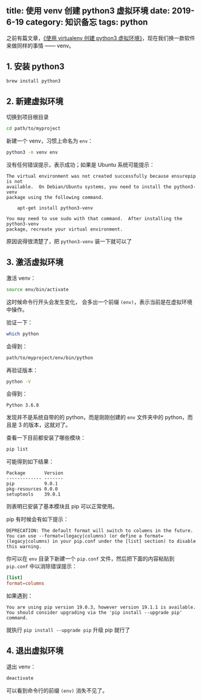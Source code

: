 title: 使用 venv 创建 python3 虚拟环境
date: 2019-6-19
category: 知识备忘
tags: python
---

之前有篇文章，[《使用 virtualenv 创建 python3 虚拟环境》](../../../../2018/03/10/virtualenv)，现在我们换一款软件来做同样的事情 —— venv。

## 1. 安装 python3

``` bash
brew install python3
```

## 2. 新建虚拟环境

切换到项目根目录

``` bash
cd path/to/myproject
```

新建一个 venv，习惯上命名为 `env`：

``` bash
python3 -m venv env
```

没有任何错误提示，表示成功；如果是 Ubuntu 系统可能提示：

``` text
The virtual environment was not created successfully because ensurepip is not
available.  On Debian/Ubuntu systems, you need to install the python3-venv
package using the following command.

    apt-get install python3-venv

You may need to use sudo with that command.  After installing the python3-venv
package, recreate your virtual environment.
```

原因说得很清楚了，把 `python3-venv` 装一下就可以了

## 3. 激活虚拟环境

激活 venv：

``` bash
source env/bin/activate
```

这时候命令行开头会发生变化， 会多出一个前缀 `(env)`，表示当前是在虚拟环境中操作。

验证一下：

``` bash
which python
```

会得到：

``` bash
path/to/myproject/env/bin/python
```

再验证版本：

``` bash
python -V
```

会得到：

``` text
Python 3.6.8
```

发现并不是系统自带的的 python，而是刚刚创建的 `env` 文件夹中的 python，而且是 3 的版本，这就对了。

查看一下目前都安装了哪些模块：

``` bash
pip list
```

可能得到如下结果：

``` text
Package       Version
------------- -------
pip           9.0.1
pkg-resources 0.0.0
setuptools    39.0.1
```

则表明已安装了基本模块且 pip 可以正常使用。

pip 有时候会有如下提示：

``` text
DEPRECATION: The default format will switch to columns in the future. You can use --format=(legacy|columns) (or define a format=(legacy|columns) in your pip.conf under the [list] section) to disable this warning.
```

你可以在 `env` 目录下新建一个 `pip.conf` 文件，然后把下面的内容粘贴到 `pip.conf` 中以消除错误提示：

``` toml
[list]
format=columns
```

如果遇到：

``` text
You are using pip version 19.0.3, however version 19.1.1 is available.
You should consider upgrading via the 'pip install --upgrade pip' command.
```

就执行 `pip install --upgrade pip` 升级 pip 就行了

## 4. 退出虚拟环境

退出 venv：

``` bash
deactivate
```

可以看到命令行的前缀 `(env)` 消失不见了。
